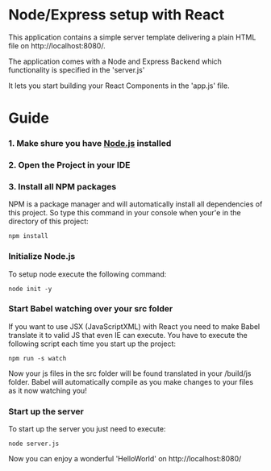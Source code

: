 # Node/Express setup with React

This application contains a simple server template delivering a plain
HTML file on http://localhost:8080/.

The application comes with a Node and Express Backend which functionality
is specified in the 'server.js'

It lets you start building your React Components in  the 'app.js' file.

# Guide

### 1. Make shure you have [Node.js](https://nodejs.org/en/) installed
### 2. Open the Project in your IDE
### 3. Install all NPM packages

NPM is a package manager and will automatically install all dependencies of this project.
So type this command in your console when your'e in the directory of this project:

    npm install
    
### Initialize Node.js

To setup node execute the following command:

    node init -y
    
### Start Babel watching over your src folder

If you want to use JSX (JavaScriptXML) with React you need to make
Babel translate it to valid JS that even IE can execute.
You have to execute the following script each time you start up the project:

    npm run -s watch
    
Now your js files in the src folder will be found translated in your /build/js folder.
Babel will automatically compile as you make changes to your files as it now watching you!

### Start up the server

To start up the server you just need to execute:

    node server.js
    
Now you can enjoy a wonderful 'HelloWorld' on http://localhost:8080/